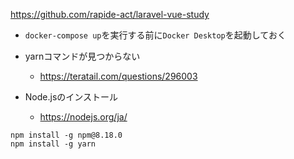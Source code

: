 https://github.com/rapide-act/laravel-vue-study

- `docker-compose up`を実行する前に`Docker Desktop`を起動しておく

- yarnコマンドが見つからない
  - https://teratail.com/questions/296003

- Node.jsのインストール
  - https://nodejs.org/ja/

```console
npm install -g npm@8.18.0
npm install -g yarn
```

